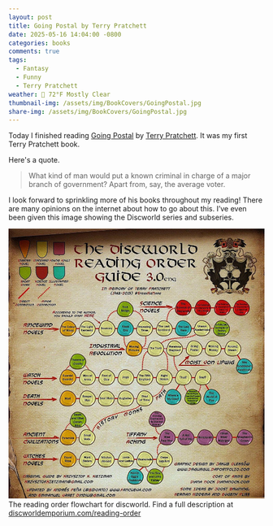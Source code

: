 ```yaml
---
layout: post
title: Going Postal by Terry Pratchett
date: 2025-05-16 14:04:00 -0800
categories: books
comments: true
tags:
  - Fantasy
  - Funny
  - Terry Pratchett
weather: 🔆 72°F Mostly Clear
thumbnail-img: /assets/img/BookCovers/GoingPostal.jpg
share-img: /assets/img/BookCovers/GoingPostal.jpg
---
```

Today I finished reading [Going Postal](https://app.thestorygraph.com/books/eff70811-f850-4c2b-a92c-c730bef4fd9b) by [Terry Pratchett](https://terrypratchett.com). It was my first Terry Pratchett book.

Here's a quote.

>What kind of man would put a known criminal in charge of a major branch of government? Apart from, say, the average voter.

I look forward to sprinkling more of his books throughout my reading! There are many opinions on the internet about how to go about this. I’ve even been given this image showing the Discworld series and subseries.

![The reading order flowchart for discworld.](/assets/img/discworld.jpg)
The reading order flowchart for discworld. Find a full description at [discworldemporium.com/reading-order](https://www.discworldemporium.com/reading-order/)